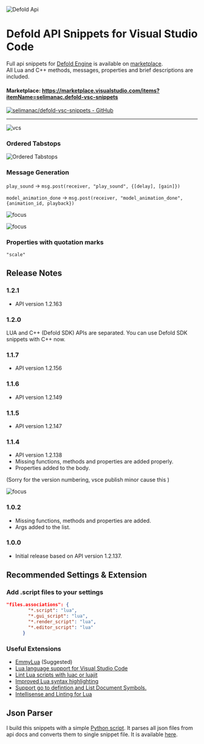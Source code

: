 ![Defold Api](https://selimanac.github.io/assets/gfx/vscode-api-2000x666.png)

# Defold API Snippets for Visual Studio Code

Full api snippets for [Defold Engine](https://www.defold.com/) is available on [marketplace](https://marketplace.visualstudio.com/items?itemName=selimanac.defold-vsc-snippets).  
All Lua and C++ methods, messages,  properties and brief descriptions are included.

#### **Marketplace:** https://marketplace.visualstudio.com/items?itemName=selimanac.defold-vsc-snippets  


[![selimanac/defold-vsc-snippets - GitHub](https://gh-card.dev/repos/selimanac/defold-vsc-snippets.svg)](https://github.com/selimanac/defold-vsc-snippets)




------------

![vcs](https://github.com/selimanac/defold-vsc-snippets/raw/master/images/vcs.png)


### Ordered Tabstops

![Ordered Tabstops](https://github.com/selimanac/defold-vsc-snippets/raw/master/images/orderedtabstops.gif)

### Message Generation



`play_sound` ->  `msg.post(receiver, "play_sound", {[delay], [gain]})`

`model_animation_done` -> `msg.post(receiver, "model_animation_done", {animation_id, playback})`

![focus](https://github.com/selimanac/defold-vsc-snippets/raw/master/images/input_focus.gif)

![focus](https://github.com/selimanac/defold-vsc-snippets/raw/master/images/clear_color.gif)

### Properties with quotation marks

`"scale"`

## Release Notes

### 1.2.1
* API version 1.2.163

### 1.2.0

LUA and C++ (Defold SDK) APIs are separated. You can use Defold SDK snippets with C++ now.

### 1.1.7
* API version 1.2.156

### 1.1.6
* API version 1.2.149

### 1.1.5
* API version 1.2.147


### 1.1.4

* API version 1.2.138
* Missing functions, methods and properties are added properly.
* Properties added to the body.

(Sorry for the version numbering, vsce publish minor cause this )

![focus](https://forum.defold.com/uploads/default/original/2X/0/0529da4cc744d5a2c8b08c9d45807cd86f370c64.png)

### 1.0.2

* Missing functions, methods and properties are added.
* Args added to the list.

### 1.0.0

* Initial release based on API version 1.2.137. 

## Recommended Settings & Extension

### Add .script files to your settings

```json
"files.associations": {
        "*.script": "lua",
        "*.gui_script": "lua",
        "*.render_script": "lua",
        "*.editor_script": "lua"
      }
```  

### Useful Extensions

* [EmmyLua](https://marketplace.visualstudio.com/items?itemName=tangzx.emmylua) (Suggested)
* [Lua language support for Visual Studio Code](https://marketplace.visualstudio.com/items?itemName=keyring.Lua)
* [Lint Lua scripts with luac or luajit](https://marketplace.visualstudio.com/items?itemName=dcr30.lualinter)
* [Improved Lua syntax highlighting](https://marketplace.visualstudio.com/items?itemName=jep-a.lua-plus)
* [Support go to defintion and List Document Symbols.](https://marketplace.visualstudio.com/items?itemName=xxxg0001.lua-for-vscode)
* [Intellisense and Linting for Lua](https://marketplace.visualstudio.com/items?itemName=trixnz.vscode-lua)


## Json Parser

I build this snippets with a simple [Python script](https://github.com/selimanac/defold-vsc-snippets/blob/master/scr/defold_json_convert.py). It parses all json files from api docs and converts them to single snippet file. It is available [here](https://github.com/selimanac/defold-vsc-snippets/blob/master/scr/defold_json_convert.py). 
